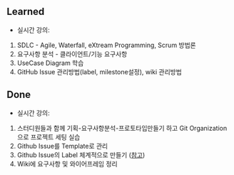 ## Learned
- 실시간 강의:
1. SDLC - Agile, Waterfall, eXtream Programming, Scrum 방법론
2. 요구사항 분석 - 클라이언트/기능 요구사항
3. UseCase Diagram 학습
4. GitHub Issue 관리방법(label, milestone설정), wiki 관리방법

## Done
- 실시간 강의:
1. 스터디원들과 함께 기획-요구사항분석-프로토타입만들기 하고 Git Organization으로 프로젝트 세팅 실습
2. Github Issue를 Template로 관리
3. Github Issue의 Label 체계적으로 만들기 ([참고](https://medium.com/@dave_lunny/sane-github-labels-c5d2e6004b63))
4. Wiki에 요구사항 및 와이어프레임 정리 
